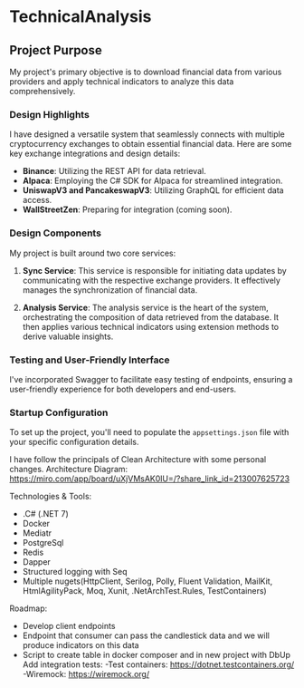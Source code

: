 # TechnicalAnalysis

## Project Purpose
My project's primary objective is to download financial data from various providers and apply technical indicators to analyze this data comprehensively.

### Design Highlights
I have designed a versatile system that seamlessly connects with multiple cryptocurrency exchanges to obtain essential financial data. Here are some key exchange integrations and design details:

- **Binance**: Utilizing the REST API for data retrieval.
- **Alpaca**: Employing the C# SDK for Alpaca for streamlined integration.
- **UniswapV3 and PancakeswapV3**: Utilizing GraphQL for efficient data access.
- **WallStreetZen**: Preparing for integration (coming soon).

### Design Components
My project is built around two core services:

1. **Sync Service**: This service is responsible for initiating data updates by communicating with the respective exchange providers. It effectively manages the synchronization of financial data.

2. **Analysis Service**: The analysis service is the heart of the system, orchestrating the composition of data retrieved from the database. It then applies various technical indicators using extension methods to derive valuable insights.

### Testing and User-Friendly Interface
I've incorporated Swagger to facilitate easy testing of endpoints, ensuring a user-friendly experience for both developers and end-users.

### Startup Configuration
To set up the project, you'll need to populate the `appsettings.json` file with your specific configuration details.


I have follow the principals of Clean Architecture with some personal changes.
Architecture Diagram: https://miro.com/app/board/uXjVMsAK0lU=/?share_link_id=213007625723

Technologies & Tools:
- .C# (.NET 7)
- Docker
- Mediatr
- PostgreSql
- Redis
- Dapper
- Structured logging with Seq
- Multiple nugets(HttpClient,  Serilog, Polly, Fluent Validation, MailKit, HtmlAgilityPack, Moq, Xunit, .NetArchTest.Rules, TestContainers)


Roadmap:
- Develop client endpoints
- Endpoint that consumer can pass the candlestick data and we will produce indicators on this data
- Script to create table  in docker composer and in new project with DbUp
Add integration tests:
  -Test containers: https://dotnet.testcontainers.org/
  -Wiremock: https://wiremock.org/

